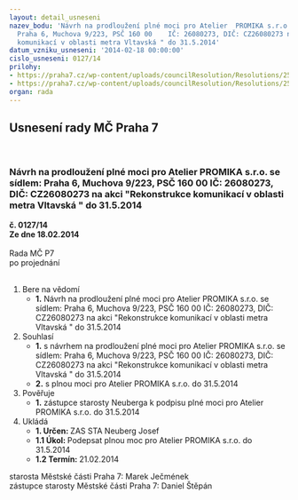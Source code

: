 ```yaml
---
layout: detail_usneseni
nazev_bodu: 'Návrh na prodloužení plné moci pro Atelier  PROMIKA s.r.o. se sídlem:
  Praha 6, Muchova 9/223, PSČ 160 00    IČ: 26080273, DIČ: CZ26080273 na akci "Rekonstrukce
  komunikací v oblasti metra Vltavská " do 31.5.2014'
datum_vzniku_usneseni: '2014-02-18 00:00:00'
cislo_usneseni: 0127/14
prilohy:
- https://praha7.cz/wp-content/uploads/councilResolution/Resolutions/25254/9-14-usnesen%c3%ad_0531.doc
- https://praha7.cz/wp-content/uploads/councilResolution/Resolutions/25254/9-14-4_pln%c3%a1_moc_pro_zhotovitele.doc
organ: rada
---
```

<div id="ucUsn_pList" class="usn">
	<span><h2>Usnesení rady MČ Praha 7 </h2>
<br></span><div class="standBody">
<span><h3>Návrh na prodloužení plné moci pro Atelier  PROMIKA s.r.o. se sídlem: Praha 6, Muchova 9/223, PSČ 160 00    IČ: 26080273, DIČ: CZ26080273 na akci "Rekonstrukce komunikací v oblasti metra Vltavská " do 31.5.2014</h3></span><div class="center">
		<strong>č. 0127/14</strong><br>
	</div>
<div class="center">
		<strong>Ze dne 18.02.2014</strong><br><br>
	</div>Rada MČ P7<br> po projednání<br><br><ol>
<li>Bere na vědomí<ul><li>
<strong>1.</strong> Návrh na prodloužení plné moci pro Atelier  PROMIKA s.r.o. se sídlem: Praha 6, Muchova 9/223, PSČ 160 00    IČ: 26080273, DIČ: CZ26080273 na akci "Rekonstrukce komunikací v oblasti metra Vltavská " do 31.5.2014</li></ul>
</li>
<li>Souhlasí<ul>
<li>
<strong>1.</strong> s návrhem na prodloužení plné moci pro Atelier  PROMIKA s.r.o. se sídlem: Praha 6, Muchova 9/223, PSČ 160 00    IČ: 26080273, DIČ: CZ26080273 na akci "Rekonstrukce komunikací v oblasti metra Vltavská " do 31.5.2014</li>
<li>
<strong>2.</strong> s plnou moci pro Atelier PROMIKA s.r.o. do 31.5.2014</li>
</ul>
</li>
<li>Pověřuje<ul><li>
<strong>1.</strong> zástupce starosty Neuberga k podpisu plné moci pro Atelier  PROMIKA s.r.o. do 31.5.2014</li></ul>
</li>
<li>Ukládá<ul>
<li>
<strong>1. Určen: </strong>ZAS STA Neuberg Josef</li>
<li>
<strong>1.1 Úkol: </strong>Podepsat plnou moc  pro Atelier  PROMIKA s.r.o. do 31.5.2014</li>
<li>
<strong>1.2 Termín: </strong>21.02.2014</li>
</ul>
</li>
</ol>starosta Městské části Praha 7: Marek Ječmének<br>zástupce starosty Městské části Praha 7: Daniel Štěpán 
</div>
</div>